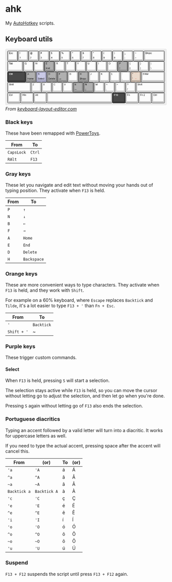 # ahk
My [AutoHotkey](https://www.autohotkey.com/) scripts.

## Keyboard utils
![Keyboard layout](./assets/keyboard-layout.png)
_From [keyboard-layout-editor.com](https://www.keyboard-layout-editor.com/)_

### Black keys
These have been remapped with [PowerToys](https://learn.microsoft.com/en-us/windows/powertoys/keyboard-manager).


| From       | To         |
|------------|------------|
|`CapsLock`  |`Ctrl`      |
|`RAlt`      |`F13`       |

### Gray keys
These let you navigate and edit text without moving your hands out of typing position. They activate when `F13` is held.

| From       | To         |
|------------|------------|
|`P`         |`↑`         |
|`N`         |`↓`         |
|`B`         |`←`         |
|`F`         |`→`         |
|`A`         |`Home`      |
|`E`         |`End`       |
|`D`         |`Delete`    |
|`H`         |`Backspace` |

### Orange keys
These are more convenient ways to type characters. They activate when `F13` is held, and they work with `Shift`.

For example on a 60% keyboard, where `Escape` replaces `Backtick` and `Tilde`, it's a lot easier to type `F13 + '` than `Fn + Esc`.

| From       | To         |
|------------|------------|
|`'`         |`Backtick`  |
|`Shift + '` |~           |

### Purple keys
These trigger custom commands.

#### Select
When `F13` is held, pressing `S` will start a selection.

The selection stays active while `F13` is held, so you can move the cursor without letting go to adjust the selection, and then let go when you're done.

Pressing `S` again without letting go of `F13` also ends the selection.

### Portuguese diacritics
Typing an accent followed by a valid letter will turn into a diacritic. It works for uppercase letters as well.

If you need to type the actual accent, pressing space after the accent will cancel this.

| From       | (or)       | To         | (or)       |
|------------|------------|------------|------------|
|`'a`        |`'A`        |á           |Á           |
|`^a`        |`^A`        |â           |Â           |
|`~a`        |`~A`        |ã           |Ã           |
|`Backtick a`|`Backtick A`|à           |À           |
|`'c`        |`'C`        |ç           |Ç           |
|`'e`        |`'E`        |é           |É           |
|`^e`        |`^E`        |ê           |Ê           |
|`'i`        |`'I`        |í           |Í           |
|`'o`        |`'O`        |ó           |Ó           |
|`^o`        |`^O`        |ô           |Ô           |
|`~o`        |`~O`        |õ           |Õ           |
|`'u`        |`'U`        |ú           |Ú           |

### Suspend
`F13 + F12` suspends the script until press `F13 + F12` again.
